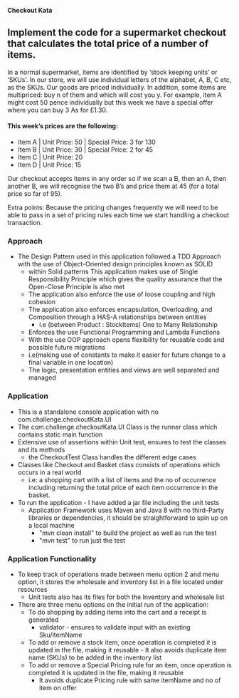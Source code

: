 **Checkout Kata**

## Implement the code for a supermarket checkout that calculates the total price of a number of items.

In a normal supermarket, items are identified by ‘stock keeping units’ or ‘SKUs’. In our store, we will use
individual letters of the alphabet, A, B, C etc, as the SKUs. Our goods are priced individually. In addition,
some items are multipriced: buy n of them and which will cost you y. For example, item A might cost 50
pence individually but this week we have a special offer where you can buy 3 As for £1.30.

#### This week’s prices are the following:

- Item A | Unit Price: 50 | Special Price: 3 for 130
- Item B | Unit Price: 30 | Special Price: 2 for 45
- Item C | Unit Price: 20 
- Item D | Unit Price: 15

Our checkout accepts items in any order so if we scan a B, then an A, then another B, we will recognise
the two B’s and price them at 45 (for a total price so far of 95).

Extra points: Because the pricing changes frequently we will need to be able to pass in a set of pricing
rules each time we start handling a checkout transaction.

### Approach 
- The Design Pattern used in this application followed a TDD Approach with the use of Object-Oriented design principles known as SOLID
    - within Solid patterns This application makes use of Single Responsibility Principle which gives the quality assurance that the Open-Close Principle is also met
    - The application also enforce the use of loose coupling and high cohesion
    - The application also enforces encapsulation, Overloading, and Composition through a HAS-A relationships between entities 
        - i.e (between Product : StockItems) One to Many Relationship
    - Enforces the use Functional Programming and Lambda Functions
    - With the use OOP approach opens flexibility for reusable code and possible future migrations 
    -   i.e(making use of constants to make it easier for future change to a final variable in one location)
    -   The logic, presentation entities and views are well separated and managed
        
### Application
- This is a standalone console application with no com.challenge.checkoutKata.UI
- The com.challenge.checkoutKata.UI Class is the runner class which contains static main function
- Extensive use of assertions within Unit test, ensures to test the classes and its methods
    - the CheckoutTest Class handles the different edge cases
- Classes like Checkout and Basket class consists of operations which occurs in a real world 
    - i.e: a shopping cart with a list of items and the no of occurrence including returning the total price of each item occurrence in the basket.
- To run the application - I have added a jar file including the unit tests
    - Application Framework uses Maven and Java 8 with no third-Party libraries or dependencies, it should be straightforward to spin up on a local machine
        - "mvn clean install" to build the project as well as run the test
        - "mvn test" to run just the test

### Application Functionality
- To keep track of operations made between menu option 2 and menu option, it stores the wholesale and inventory list in a file located under resources
    - Unit tests also has its files for both the Inventory and wholesale list
- There are three menu options on the initial run of the application: 
    - To do shopping by adding items into the cart and a receipt is generated
        - validator - ensures to validate input with an existing Sku/itemName
    - To add or remove a stock item, once operation is completed it is updated in the file, making it reusable
          - It also avoids duplicate item name (SKUs) to be added in the inventory list 
    - To add or remove a Special Pricing rule for an item, once operation is completed it is updated in the file, making it reusable
        - It avoids duplicate Pricing rule with same itemName and no of item on offer
  